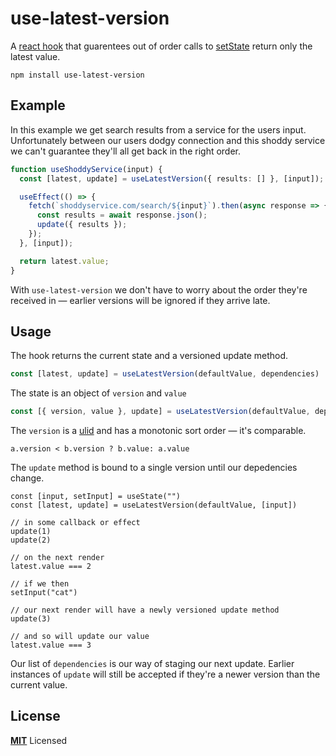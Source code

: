 # use-latest-version

A [react hook](https://reactjs.org/docs/hooks-intro.html) that guarentees out of order calls to [setState](https://reactjs.org/docs/hooks-reference.html#usestate) return only the latest value.

`npm install use-latest-version`

## Example

In this example we get search results from a service for the users input. Unfortunately between our users dodgy connection and this shoddy service we can't guarantee they'll all get back in the right order.

```ts
function useShoddyService(input) {
  const [latest, update] = useLatestVersion({ results: [] }, [input]);

  useEffect(() => {
    fetch(`shoddyservice.com/search/${input}`).then(async response => {
      const results = await response.json();
      update({ results });
    });
  }, [input]);

  return latest.value;
}
```

With `use-latest-version` we don't have to worry about the order they're received in — earlier versions will be ignored if they arrive late.

## Usage

The hook returns the current state and a versioned update method.
```ts
const [latest, update] = useLatestVersion(defaultValue, dependencies)
```

The state is an object of `version` and `value`
```ts
const [{ version, value }, update] = useLatestVersion(defaultValue, dependencies)
```

The `version` is a [ulid](https://github.com/ulid/javascript) and has a monotonic sort order — it's comparable.

```
a.version < b.version ? b.value: a.value
```

The `update` method is bound to a single version until our depedencies change.

```
const [input, setInput] = useState("")
const [latest, update] = useLatestVersion(defaultValue, [input])

// in some callback or effect
update(1)
update(2)

// on the next render
latest.value === 2

// if we then
setInput("cat")

// our next render will have a newly versioned update method
update(3)

// and so will update our value
latest.value === 3
```

Our list of `dependencies` is our way of staging our next update. Earlier instances of `update` will still be accepted if they're a newer version than the current value.

## License

**[MIT](LICENSE)** Licensed
